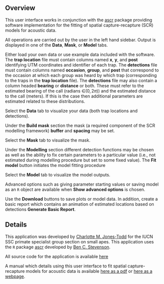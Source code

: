 Overview
--------

This user interface works in conjunction with the
[ascr](https://github.com/b-steve/ascr) package providing software
implementation for the fitting of spatial capture-recapture (SCR) models
for acoustic data.

All operations are carried out by the user in the left hand sidebar.
Output is displayed in one of the **Data**, **Mask**, or **Model** tabs.

Either load your own data or use example data included with the
software. The **trap location** file must contain columns named **x**,
**y**, and **post** identifying UTM coordinates and identifier of each
trap. The **detections** file must contain columns named **occasion**,
**group**, and **post** that correspond to the occasion at which each
group was heard by which trap (corresponding to the traps in the **trap
location** file). The **detections** file may also contain a column
headed **bearing** or **distance** or both. These must refer to the
estimated bearing of the call (radians ∈(0, 2*π*)) and the estimated
distance to the call (meters). If this is the case then additional
parameters are estimated related to these distributions.

Select the **Data** tab to visualize your data (both trap locations and
detections).

Under the **Build mask** section the mask (a required component of the
SCR modelling framework) **buffer** and **spacing** may be set.

Select the **Mask** tab to visualize the mask.

Under the **Modelling** section different detection functions may be
chosen as well as the ability to fix certain parameters to a particular
value (i.e., not estimated during modelling procedure but set to some
fixed value). The **Fit model** button initiates the model fitting
procedure

Select the **Model** tab to visualize the model outputs.

Advanced options such as giving parameter starting values or saving
model as an `R` object are available when **Show advanced options** is
chosen.

Use the **Download** buttons to save plots or model data. In addition,
create a basic report which contains an animation of estimated locations
based on detections **Generate Basic Report**.

Details
-------

This application was developed by [Charlotte M.
Jones-Todd](mailto:cmjonestodd@gmail.com) for the IUCN SSC primate
specialist group section on small apes. This application uses the `R`
package [ascr](https://github.com/b-steve/ascr) developed by [Ben C.
Stevenson](http://bcstevenson.nfshost.com).

All source code for the application is available
[here](https://github.com/cmjt/ascr/tree/master/inst/shiny-examples/ascr)

A manual which details using this user interface to fit spatial
capture-recapture models for acoustic data is available [here as a
pdf](https://github.com/cmjt/ascr/blob/master/docs/index.pdf) or [here
as a webpage](https://cmjt.github.io/ascr/).
